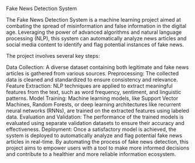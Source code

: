 Fake News Detection System

The Fake News Detection System is a machine learning project aimed at combating the spread of misinformation and false information in the digital age. Leveraging the power of advanced algorithms and natural language processing (NLP), this system can automatically analyze news articles and social media content to identify and flag potential instances of fake news.

The project involves several key steps:

Data Collection: A diverse dataset containing both legitimate and fake news articles is gathered from various sources.
Preprocessing: The collected data is cleaned and standardized to ensure consistency and relevance.
Feature Extraction: NLP techniques are applied to extract meaningful features from the text, such as word frequency, sentiment, and linguistic patterns.
Model Training: Machine learning models, like Support Vector Machines, Random Forests, or deep learning architectures like recurrent neural networks (RNNs), are trained on the extracted features using labeled data.
Evaluation and Validation: The performance of the trained models is evaluated using separate validation datasets to ensure their accuracy and effectiveness.
Deployment: Once a satisfactory model is achieved, the system is deployed to automatically analyze and flag potential fake news articles in real-time.
By automating the process of fake news detection, this project aims to empower users with a tool to make more informed decisions and contribute to a healthier and more reliable information ecosystem.
